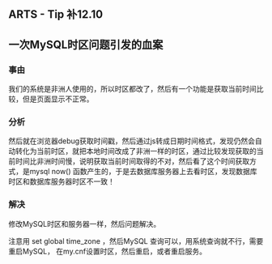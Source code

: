 ## ARTS - Tip 补12.10
## 一次MySQL时区问题引发的血案

### 事由
我们的系统是非洲人使用的，所以时区都改了，然后有一个功能是获取当前时间比较，但是页面显示不正常。

### 分析
然后就在浏览器debug获取时间戳，然后通过js转成日期时间格式，发现仍然会自动转化为当前时区，就把本地时间改成了非洲一样的时区，通过比较发现获取的当前时间比非洲时间慢，说明获取当前时间取得的不对，然后看了这个时间获取方式，是mysql now() 函数产生的，于是去数据库服务器上去看时区，发现数据库时区和数据库服务器时区不一致！



### 解决
修改MySQL时区和服务器一样，然后问题解决。

注意用 set global time_zone  ，然后MySQL 查询可以，用系统查询就不行，需要重启MySQL， 在my.cnf设置时区，然后重启，或者重启服务。


